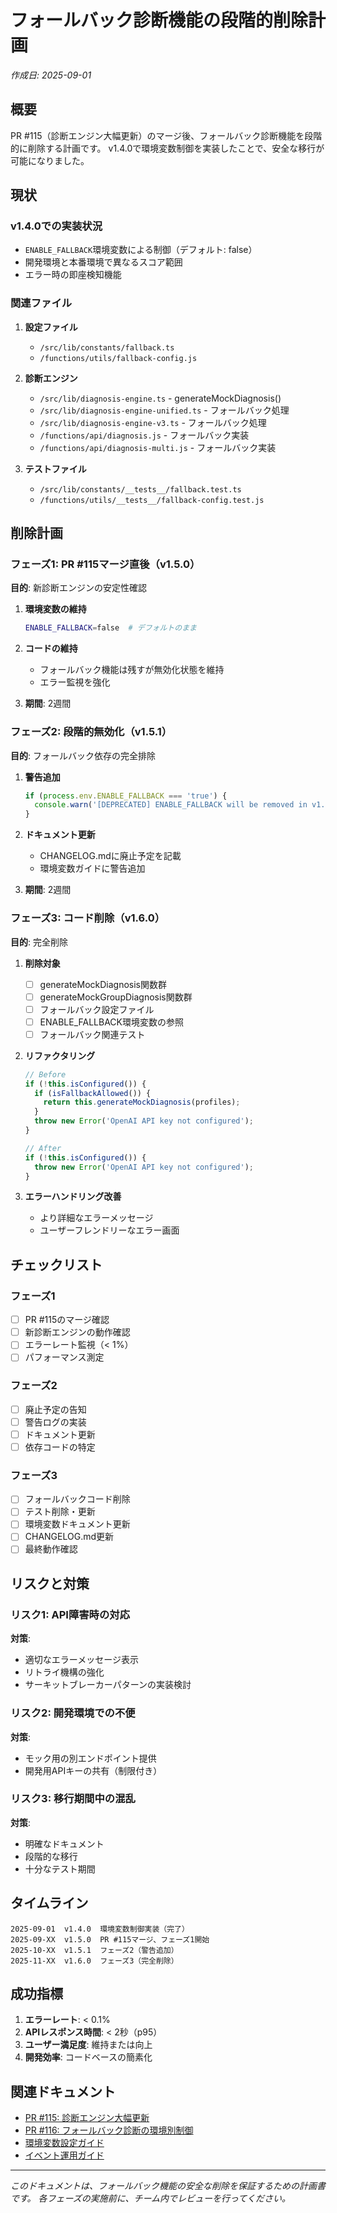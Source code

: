 # フォールバック診断機能の段階的削除計画

*作成日: 2025-09-01*

## 概要

PR #115（診断エンジン大幅更新）のマージ後、フォールバック診断機能を段階的に削除する計画です。
v1.4.0で環境変数制御を実装したことで、安全な移行が可能になりました。

## 現状

### v1.4.0での実装状況
- `ENABLE_FALLBACK`環境変数による制御（デフォルト: false）
- 開発環境と本番環境で異なるスコア範囲
- エラー時の即座検知機能

### 関連ファイル
1. **設定ファイル**
   - `/src/lib/constants/fallback.ts`
   - `/functions/utils/fallback-config.js`

2. **診断エンジン**
   - `/src/lib/diagnosis-engine.ts` - generateMockDiagnosis()
   - `/src/lib/diagnosis-engine-unified.ts` - フォールバック処理
   - `/src/lib/diagnosis-engine-v3.ts` - フォールバック処理
   - `/functions/api/diagnosis.js` - フォールバック実装
   - `/functions/api/diagnosis-multi.js` - フォールバック実装

3. **テストファイル**
   - `/src/lib/constants/__tests__/fallback.test.ts`
   - `/functions/utils/__tests__/fallback-config.test.js`

## 削除計画

### フェーズ1: PR #115マージ直後（v1.5.0）
**目的**: 新診断エンジンの安定性確認

1. **環境変数の維持**
   ```bash
   ENABLE_FALLBACK=false  # デフォルトのまま
   ```

2. **コードの維持**
   - フォールバック機能は残すが無効化状態を維持
   - エラー監視を強化

3. **期間**: 2週間

### フェーズ2: 段階的無効化（v1.5.1）
**目的**: フォールバック依存の完全排除

1. **警告追加**
   ```typescript
   if (process.env.ENABLE_FALLBACK === 'true') {
     console.warn('[DEPRECATED] ENABLE_FALLBACK will be removed in v1.6.0');
   }
   ```

2. **ドキュメント更新**
   - CHANGELOG.mdに廃止予定を記載
   - 環境変数ガイドに警告追加

3. **期間**: 2週間

### フェーズ3: コード削除（v1.6.0）
**目的**: 完全削除

1. **削除対象**
   - [ ] generateMockDiagnosis関数群
   - [ ] generateMockGroupDiagnosis関数群
   - [ ] フォールバック設定ファイル
   - [ ] ENABLE_FALLBACK環境変数の参照
   - [ ] フォールバック関連テスト

2. **リファクタリング**
   ```typescript
   // Before
   if (!this.isConfigured()) {
     if (isFallbackAllowed()) {
       return this.generateMockDiagnosis(profiles);
     }
     throw new Error('OpenAI API key not configured');
   }

   // After
   if (!this.isConfigured()) {
     throw new Error('OpenAI API key not configured');
   }
   ```

3. **エラーハンドリング改善**
   - より詳細なエラーメッセージ
   - ユーザーフレンドリーなエラー画面

## チェックリスト

### フェーズ1
- [ ] PR #115のマージ確認
- [ ] 新診断エンジンの動作確認
- [ ] エラーレート監視（< 1%）
- [ ] パフォーマンス測定

### フェーズ2
- [ ] 廃止予定の告知
- [ ] 警告ログの実装
- [ ] ドキュメント更新
- [ ] 依存コードの特定

### フェーズ3
- [ ] フォールバックコード削除
- [ ] テスト削除・更新
- [ ] 環境変数ドキュメント更新
- [ ] CHANGELOG.md更新
- [ ] 最終動作確認

## リスクと対策

### リスク1: API障害時の対応
**対策**: 
- 適切なエラーメッセージ表示
- リトライ機構の強化
- サーキットブレーカーパターンの実装検討

### リスク2: 開発環境での不便
**対策**:
- モック用の別エンドポイント提供
- 開発用APIキーの共有（制限付き）

### リスク3: 移行期間中の混乱
**対策**:
- 明確なドキュメント
- 段階的な移行
- 十分なテスト期間

## タイムライン

```
2025-09-01  v1.4.0  環境変数制御実装（完了）
2025-09-XX  v1.5.0  PR #115マージ、フェーズ1開始
2025-10-XX  v1.5.1  フェーズ2（警告追加）
2025-11-XX  v1.6.0  フェーズ3（完全削除）
```

## 成功指標

1. **エラーレート**: < 0.1%
2. **APIレスポンス時間**: < 2秒（p95）
3. **ユーザー満足度**: 維持または向上
4. **開発効率**: コードベースの簡素化

## 関連ドキュメント

- [PR #115: 診断エンジン大幅更新](https://github.com/tsukaman/cnd2-app/pull/115)
- [PR #116: フォールバック診断の環境別制御](https://github.com/tsukaman/cnd2-app/pull/116)
- [環境変数設定ガイド](./ENVIRONMENT_VARIABLES.md)
- [イベント運用ガイド](./EVENT_OPERATION_GUIDE.md)

---

*このドキュメントは、フォールバック機能の安全な削除を保証するための計画書です。*
*各フェーズの実施前に、チーム内でレビューを行ってください。*